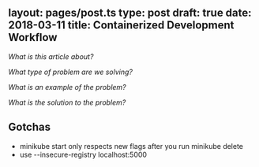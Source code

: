 layout: pages/post.ts
type: post
draft: true
date: 2018-03-11
title: Containerized Development Workflow
---

*What is this article about?*

*What type of problem are we solving?*

*What is an example of the problem?*

*What is the solution to the problem?*

## Gotchas

* minikube start only respects new flags after you run minikube delete
* use --insecure-registry localhost:5000
